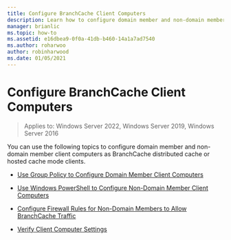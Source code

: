 ```yaml
---
title: Configure BranchCache Client Computers
description: Learn how to configure domain member and non-domain member client computers as BranchCache distributed cache or hosted cache mode clients.
manager: brianlic
ms.topic: how-to
ms.assetid: e16dbea9-0f0a-41db-b460-14a1a7ad7540
ms.author: roharwoo
author: robinharwood
ms.date: 01/05/2021
---
```

# Configure BranchCache Client Computers

>Applies to: Windows Server 2022, Windows Server 2019, Windows Server 2016

You can use the following topics to configure domain member and non-domain member client computers as BranchCache distributed cache or hosted cache mode clients.

-   [Use Group Policy to Configure Domain Member Client Computers](../../branchcache/deploy/Use-Group-Policy-to-Configure-Domain-Member-Client-Computers.md)

-   [Use Windows PowerShell to Configure Non-Domain Member Client Computers](../../branchcache/deploy/Use-Windows-PowerShell-to-Configure-Non-Domain-Member-Client-Computers.md)

-   [Configure Firewall Rules for Non-Domain Members to Allow BranchCache Traffic](../../branchcache/deploy/Configure-Firewall-Rules-for-Non-Domain-Members-to-Allow-BranchCache-Traffic.md)

-   [Verify Client Computer Settings](../../branchcache/deploy/Verify-Client-Computer-Settings.md)



